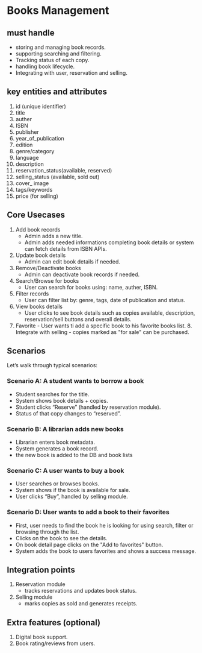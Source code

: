 # Books Management

## must handle

- storing and managing book records.
- supporting searching and filtering.
- Tracking status of each copy.
- handling book lifecycle.
- Integrating with user, reservation and selling.

## key entities and attributes

1. id (unique identifier)
2. title
3. auther
4. ISBN
5. publisher
6. year_of_publication
7. edition
8. genre/category
9. language
10. description
11. reservation_status(available, reserved)
12. selling_status (available, sold out)
13. cover_ image
14. tags/keywords
15. price (for selling)

## Core Usecases

1. Add book records
    - Admin adds a new title.
    - Admin adds needed informations completing book details or system can fetch details from ISBN APIs.
2. Update book details
    - Admin can edit book details if needed.
3. Remove/Deactivate books
    - Admin can deactivate book records if needed.
4. Search/Browse for books
    - User can search for books using: name, auther, ISBN.
5. Filter records
    - User can filter list by: genre, tags, date of publication and status.
6. View books details
    - User clicks to see book details such as copies available, description, reservation/sell buttons and overall details.
7. Favorite - User wants ti add a specific book to his favorite books list. 8. Integrate with selling - copies marked as "for sale" can be purchased.

## Scenarios

Let’s walk through typical scenarios:

### Scenario A: A student wants to borrow a book

- Student searches for the title.
- System shows book details + copies.
- Student clicks “Reserve” (handled by reservation module).
- Status of that copy changes to “reserved”.

### Scenario B: A librarian adds new books

- Librarian enters book metadata.
- System generates a book record.
- the new book is added to the DB and book lists

### Scenario C: A user wants to buy a book

- User searches or browses books.
- System shows if the book is available for sale.
- User clicks “Buy”, handled by selling module.

### Scenario D: User wants to add a book to their favorites

- First, user needs to find the book he is looking for using search, filter or browsing through the list.
- Clicks on the book to see the details.
- On book detail page clicks on the "Add to favorites" button.
- System adds the book to users favorites and shows a success message.

## Integration points

1. Reservation module
    - tracks reservations and updates book status.
2. Selling module
    - marks copies as sold and generates receipts.

## Extra features (optional)

1. Digital book support.
2. Book rating/reviews from users.
